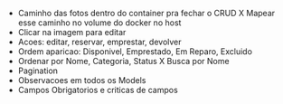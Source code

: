 - Caminho das fotos dentro do container pra fechar o CRUD
X Mapear esse caminho no volume do docker no host
- Clicar na imagem para editar
- Acoes: editar, reservar, emprestar, devolver
- Ordem aparicao: Disponivel, Emprestado, Em Reparo, Excluido 
- Ordenar por Nome, Categoria, Status
X Busca por Nome
- Pagination
- Observacoes em todos os Models
- Campos Obrigatorios e criticas de campos